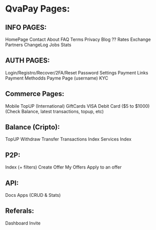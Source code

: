# QvaPay Pages:

## INFO PAGES:

HomePage
Contact
About
FAQ
Terms
Privacy
Blog ??
Rates
Exchange
Partners
ChangeLog
Jobs
Stats

## AUTH PAGES:

Login/Registro/Recover/2FA/Reset Password
Settings
Payment Links
Payment Methodds
Payme Page (username)
KYC


## Commerce Pages:

Mobile TopUP (International)
GiftCards
VISA Debit Card ($5 to $1000)
(Check Balance, latest transactions, topup, etc)


## Balance (Cripto):

TopUP
Withdraw
Transfer
Transactions Index
Services Index

## P2P:

Index (+ filters)
Create Offer
My Offers
Apply to an offer

## API:

Docs
Apps (CRUD & Stats)

## Referals:

Dashboard
Invite